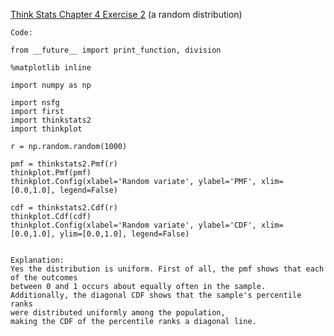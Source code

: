 [Think Stats Chapter 4 Exercise 2](http://greenteapress.com/thinkstats2/html/thinkstats2005.html#toc41) (a random distribution)

    Code:
    
    from __future__ import print_function, division

    %matplotlib inline

    import numpy as np

    import nsfg
    import first
    import thinkstats2
    import thinkplot

    r = np.random.random(1000)

    pmf = thinkstats2.Pmf(r)
    thinkplot.Pmf(pmf)
    thinkplot.Config(xlabel='Random variate', ylabel='PMF', xlim=[0.0,1.0], legend=False)

    cdf = thinkstats2.Cdf(r)
    thinkplot.Cdf(cdf)
    thinkplot.Config(xlabel='Random variate', ylabel='CDF', xlim=[0.0,1.0], ylim=[0.0,1.0], legend=False)
    
    
    Explanation:
    Yes the distribution is uniform. First of all, the pmf shows that each of the outcomes 
    between 0 and 1 occurs about equally often in the sample. 
    Additionally, the diagonal CDF shows that the sample's percentile ranks 
    were distributed uniformly among the population, 
    making the CDF of the percentile ranks a diagonal line.
